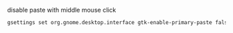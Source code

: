 disable paste with middle mouse click 
```sh
gsettings set org.gnome.desktop.interface gtk-enable-primary-paste false
```

